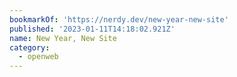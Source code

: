 ```yaml
---
bookmarkOf: 'https://nerdy.dev/new-year-new-site'
published: '2023-01-11T14:18:02.921Z'
name: New Year, New Site
category:
  - openweb
---
```

